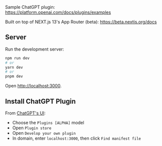 Sample ChatGPT plugin: https://platform.openai.com/docs/plugins/examples

Built on top of NEXT.js 13's App Router (beta): https://beta.nextjs.org/docs

## Server

Run the development server:

```bash
npm run dev
# or
yarn dev
# or
pnpm dev
```

Open [http://localhost:3000](http://localhost:3000).

## Install ChatGPT Plugin

From [ChatGPT's UI](https://chat.openai.com/chat):

- Choose the `Plugins [ALPHA]` model
- Open `Plugin store`
- Open `Develop your own plugin`
- In domain, enter `localhost:3000`, then click `Find manifest file`
